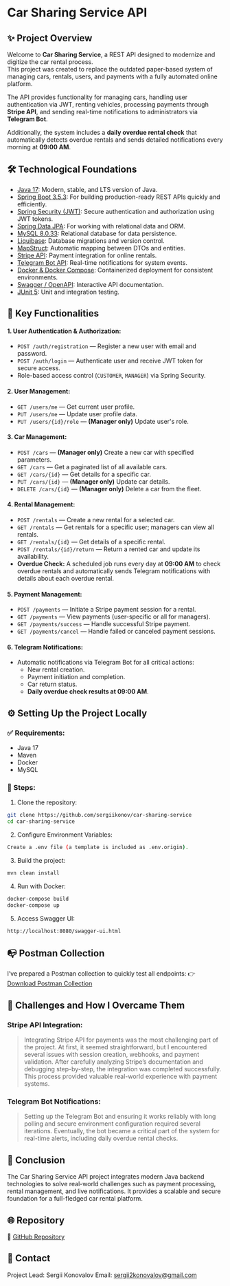 # Car Sharing Service API

## ✨ Project Overview

Welcome to **Car Sharing Service**, a REST API designed to modernize and digitize the car rental process.  
This project was created to replace the outdated paper-based system of managing cars, rentals, users, and payments with a fully automated online platform.

The API provides functionality for managing cars, handling user authentication via JWT, renting vehicles, processing payments through **Stripe API**, and sending real-time notifications to administrators via **Telegram Bot**.  

Additionally, the system includes a **daily overdue rental check** that automatically detects overdue rentals and sends detailed notifications every morning at **09:00 AM**.

## 🛠️ Technological Foundations

- [Java 17](https://www.oracle.com/java/): Modern, stable, and LTS version of Java.
- [Spring Boot 3.5.3](https://spring.io/projects/spring-boot): For building production-ready REST APIs quickly and efficiently.
- [Spring Security (JWT)](https://spring.io/projects/spring-security): Secure authentication and authorization using JWT tokens.
- [Spring Data JPA](https://spring.io/projects/spring-data-jpa): For working with relational data and ORM.
- [MySQL 8.0.33](https://www.mysql.com/): Relational database for data persistence.
- [Liquibase](https://www.liquibase.org/): Database migrations and version control.
- [MapStruct](https://mapstruct.org/): Automatic mapping between DTOs and entities.
- [Stripe API](https://stripe.com/docs/api): Payment integration for online rentals.
- [Telegram Bot API](https://core.telegram.org/bots/api): Real-time notifications for system events.
- [Docker & Docker Compose](https://www.docker.com/): Containerized deployment for consistent environments.
- [Swagger / OpenAPI](https://swagger.io/): Interactive API documentation.
- [JUnit 5](https://junit.org/): Unit and integration testing.

## 🔧 Key Functionalities

#### 1. User Authentication & Authorization:
- `POST /auth/registration` — Register a new user with email and password.
- `POST /auth/login` — Authenticate user and receive JWT token for secure access.
- Role-based access control (`CUSTOMER`, `MANAGER`) via Spring Security.

#### 2. User Management:
- `GET /users/me` — Get current user profile.
- `PUT /users/me` — Update user profile data.
- `PUT /users/{id}/role` — **(Manager only)** Update user's role.

#### 3. Car Management:
- `POST /cars` — **(Manager only)** Create a new car with specified parameters.
- `GET /cars` — Get a paginated list of all available cars.
- `GET /cars/{id}` — Get details for a specific car.
- `PUT /cars/{id}` — **(Manager only)** Update car details.
- `DELETE /cars/{id}` — **(Manager only)** Delete a car from the fleet.

#### 4. Rental Management:
- `POST /rentals` — Create a new rental for a selected car.
- `GET /rentals` — Get rentals for a specific user; managers can view all rentals.
- `GET /rentals/{id}` — Get details of a specific rental.
- `POST /rentals/{id}/return` — Return a rented car and update its availability.
- **Overdue Check:** A scheduled job runs every day at **09:00 AM** to check overdue rentals and automatically sends Telegram notifications with details about each overdue rental.

#### 5. Payment Management:
- `POST /payments` — Initiate a Stripe payment session for a rental.
- `GET /payments` — View payments (user-specific or all for managers).
- `GET /payments/success` — Handle successful Stripe payment.
- `GET /payments/cancel` — Handle failed or canceled payment sessions.

#### 6. Telegram Notifications:
- Automatic notifications via Telegram Bot for all critical actions:
  - New rental creation.
  - Payment initiation and completion.
  - Car return status.
  - **Daily overdue check results at 09:00 AM**.

## ⚙️ Setting Up the Project Locally

### ✅ Requirements:
- Java 17
- Maven
- Docker
- MySQL

### 🚀 Steps:

1. Clone the repository:
```sh
git clone https://github.com/sergiikonov/car-sharing-service
cd car-sharing-service
```
2. Configure Environment Variables:
```sh
Create a .env file (a template is included as .env.origin).
```
3. Build the project:
```sh
mvn clean install
```
4. Run with Docker:
```sh
docker-compose build
docker-compose up
```
5. Access Swagger UI:
```sh
http://localhost:8080/swagger-ui.html
```
## 📭 Postman Collection

I’ve prepared a Postman collection to quickly test all endpoints:
👉 [Download Postman Collection](https://sergii-838248.postman.co/workspace/Sergii's-Workspace~cc6177e6-e3a2-4ef1-8b2a-04bc61c70757/collection/43376300-fc32ed2c-df61-45dc-a413-a686dba4f32a?action=share&creator=43376300)

## 🤝 Challenges and How I Overcame Them

### Stripe API Integration:
[]()
> Integrating Stripe API for payments was the most challenging part of the project. At first, it seemed straightforward, but I encountered several issues with session creation, webhooks, and payment validation. After carefully analyzing Stripe’s documentation and debugging step-by-step, the integration was completed successfully. This process provided valuable real-world experience with payment systems.
### Telegram Bot Notifications:
[]()
> Setting up the Telegram Bot and ensuring it works reliably with long polling and secure environment configuration required several iterations. Eventually, the bot became a critical part of the system for real-time alerts, including daily overdue rental checks.
## 🏁 Conclusion

The Car Sharing Service API project integrates modern Java backend technologies to solve real-world challenges such as payment processing, rental management, and live notifications.
It provides a scalable and secure foundation for a full-fledged car rental platform.

## 🌐 Repository

🔗 [GitHub Repository](https://github.com/sergiikonov/car-sharing-service)

## 📧 Contact

Project Lead: Sergii Konovalov
Email: sergii2konovalov@gmail.com